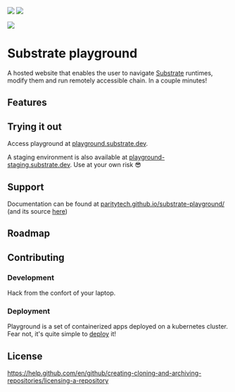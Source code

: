 ![](https://github.com/paritytech/substrate-playground/workflows/Continuous%20Integration%20Playground/badge.svg) ![](https://github.com/paritytech/substrate-playground/workflows/Continuous%20Integration%20Templates/badge.svg)

![](https://github.com/paritytech/substrate-playground/workflows/Continuous%20Testing%20staging/badge.svg) 

# Substrate playground

A hosted website that enables the user to navigate [Substrate](https://github.com/paritytech/substrate) runtimes, modify them and run remotely accessible chain. In a couple minutes!

## Features

## Trying it out

Access playground at [playground.substrate.dev](https://playground.substrate.dev).

A staging environment is also available at [playground-staging.substrate.dev](https://playground-staging.substrate.dev). Use at your own risk 😎

## Support

Documentation can be found at [paritytech.github.io/substrate-playground/](https://paritytech.github.io/substrate-playground/) (and its source [here](./docs/))

## Roadmap

## Contributing

### Development

Hack from the confort of your laptop.

### Deployment

Playground is a set of containerized apps deployed on a kubernetes cluster. Fear not, it's quite simple to [deploy](docs/DEPLOYMENT.md) it!

## License

https://help.github.com/en/github/creating-cloning-and-archiving-repositories/licensing-a-repository